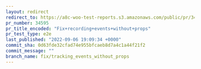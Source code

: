```yaml
---
layout: redirect
redirect_to: https://a8c-woo-test-reports.s3.amazonaws.com/public/pr/34595/e2e/index.html
pr_number: 34595
pr_title_encoded: "Fix+recording+events+without+props"
pr_test_type: e2e
last_published: "2022-09-06 19:09:34 +0000"
commit_sha: 0d63fde32cfad74e955bfcaeb8d7a4c1a44f21f2
commit_message: ""
branch_name: fix/tracking_events_without_props
---
```

